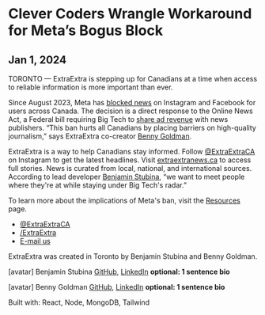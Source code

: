 # Clever Coders Wrangle Workaround for Meta’s Bogus Block

## Jan 1, 2024

TORONTO — ExtraExtra is stepping up for Canadians at a time when access to reliable information is more important than ever.

Since August 2023, Meta has [blocked news][nyt] on Instagram and Facebook for users across Canada. The decision is a direct response to the Online News Act, a Federal bill requiring Big Tech to [share ad revenue][can] with news publishers. “This ban hurts all Canadians by placing barriers on high-quality journalism,” says ExtraExtra co-creator [Benny Goldman][linkedGold].

ExtraExtra is a way to help Canadians stay informed. Follow [@ExtraExtraCA][insta] on Instagram to get the latest headlines. Visit [extraextranews.ca][website] to access full stories. News is curated from local, national, and international sources. According to lead developer [Benjamin Stubina][linkedStub], “we want to meet people where they're at while staying under Big Tech's radar.”

To learn more about the implications of Meta's ban, visit the [Resources][resrc] page.

<!-- {/* SocialLink, socialArray */} -->
* [@ExtraExtraCA](https://www.instagram.com/ExtraExtraCA)
* [/ExtraExtra](https://github.com/BenjaminStubina/ExtraExtra)
* [E-mail us](mailto:extraextranewsca@gmail.com)
<!-- {/* SocialLink, socialArray */} -->

ExtraExtra was created in Toronto by Benjamin Stubina and Benny Goldman.

<!-- {/* DevList, devArray */} -->
[avatar] Benjamin Stubina [GitHub][gitStub], [LinkedIn][linkedStub] **optional: 1 sentence bio**
<!-- {/* DevList, devArray */} -->
[avatar] Benny Goldman [GitHub][gitGold], [LinkedIn][linkedGold]   **optional: 1 sentence bio**
<!-- {/* DevList, devArray */} -->

<!-- {/* TechList, shortStackArray */} -->
Built with: React, Node, MongoDB, Tailwind
<!-- {/* TechList, shortStackArray */} -->

[nyt]: <https://www.nytimes.com/2023/08/02/business/media/meta-news-in-canada.html>
[can]: <https://www.canada.ca/en/canadian-heritage/services/online-news.html>
[insta]: <https://www.instagram.com/ExtraExtraCA>
[website]: <https://www.extraextranews.ca>
[resrc]: ('/resources')

[linkedStub]: <https://www.linkedin.com/in/benjamin-stubina>
[linkedGold]: <https://www.linkedin.com/in/bennygoldman>
[gitStub]: <https://www.github.com/BenjaminStubina>
[gitGold]: <https://www.github.com/bennygoldman>
